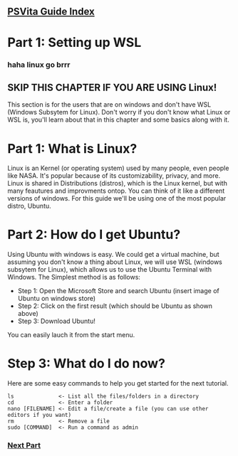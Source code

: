 ## [PSVita Guide Index](https://docs.pipewarp.co.uk/vita-docs)

# Part 1: Setting up WSL
### haha linux go brrr


## SKIP THIS CHAPTER IF YOU ARE USING Linux!
This section is for the users that are on windows and don't have WSL (Windows Subsytem for Linux). 
Don't worry if you don't know what Linux or WSL is, you'll learn about that in this chapter and some basics along with it.



# Part 1: What is Linux?
Linux is an Kernel (or operating system) used by many people, even people like NASA. It's popular because of its customizability, privacy, and more. Linux is shared in Distributions (distros), which is the Linux kernel, but with many feautures and improvments ontop. You can think of it like a different versions of windows.
For this guide we'll be using one of the most popular distro, Ubuntu.

# Part 2: How do I get Ubuntu?

Using Ubuntu with windows is easy. We could get a virtual machine, but assuming you don't know a thing about Linux, we will use WSL (windows subsytem for Linux), which allows us to use the Ubuntu Terminal with Windows.
The Simplest method is as follows:

* Step 1: Open the Microsoft Store and search Ubuntu (insert image of Ubuntu on windows store)
* Step 2: Click on the first result (which should be Ubuntu as shown above)
* Step 3: Download Ubuntu!

You can easily lauch it from the start menu.

# Step 3: What do I do now?
Here are some easy commands to help you get started for the next tutorial.
```
ls              <- List all the files/folders in a directory
cd              <- Enter a folder
nano [FILENAME] <- Edit a file/create a file (you can use other editors if you want)
rm              <- Remove a file
sudo [COMMAND]  <- Run a command as admin
```

### [Next Part](https://docs.pipewarp.co.uk/vita-docs/chapter-1/part-2/)